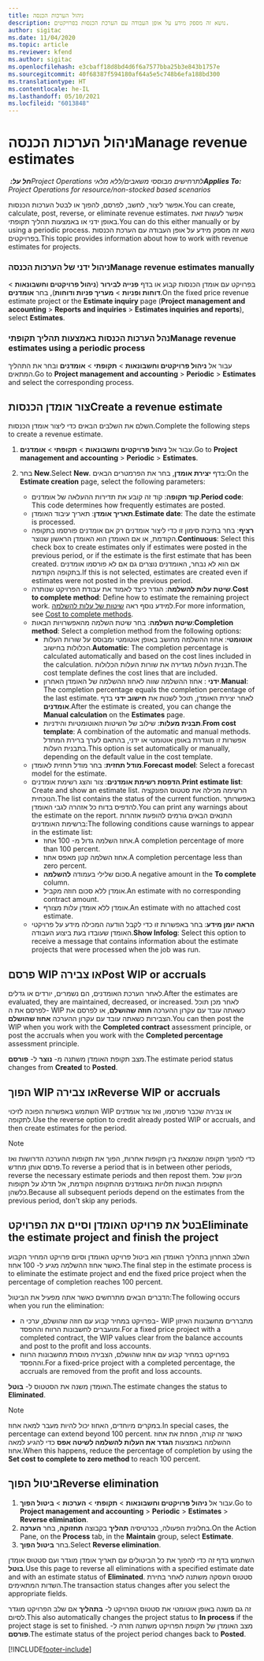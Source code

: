 ```yaml
---
title: ניהול הערכות הכנסה
description: נושא זה מספק מידע על אופן העבודה עם הערכת הכנסות בפרויקטים.
author: sigitac
ms.date: 11/04/2020
ms.topic: article
ms.reviewer: kfend
ms.author: sigitac
ms.openlocfilehash: e3cbaff18d8bd4d6f6a7577bba25b3e843b1757e
ms.sourcegitcommit: 40f68387f594180af64a5e5c748b6efa188bd300
ms.translationtype: HT
ms.contentlocale: he-IL
ms.lasthandoff: 05/10/2021
ms.locfileid: "6013848"
---
```

# <a name="manage-revenue-estimates"></a><span data-ttu-id="efc89-103">ניהול הערכות הכנסה</span><span class="sxs-lookup"><span data-stu-id="efc89-103">Manage revenue estimates</span></span>

<span data-ttu-id="efc89-104">_**חל על:** ‏Project Operations לתרחישים מבוססי משאבים/ללא מלאי_</span><span class="sxs-lookup"><span data-stu-id="efc89-104">_**Applies To:** Project Operations for resource/non-stocked based scenarios_</span></span>

<span data-ttu-id="efc89-105">אפשר ליצור, לחשב, לפרסם, להפוך או לבטל הערכות הכנסות.</span><span class="sxs-lookup"><span data-stu-id="efc89-105">You can create, calculate, post, reverse, or eliminate revenue estimates.</span></span> <span data-ttu-id="efc89-106">אפשר לעשות זאת באופן ידני או באמצעות תהליך תקופתי.</span><span class="sxs-lookup"><span data-stu-id="efc89-106">You can do this either manually or by using a periodic process.</span></span> <span data-ttu-id="efc89-107">נושא זה מספק מידע על אופן העבודה עם הערכת הכנסות בפרויקטים.</span><span class="sxs-lookup"><span data-stu-id="efc89-107">This topic provides information about how to work with revenue estimates for projects.</span></span>

### <a name="manage-revenue-estimates-manually"></a><span data-ttu-id="efc89-108">ניהול ידני של הערכות הכנסה</span><span class="sxs-lookup"><span data-stu-id="efc89-108">Manage revenue estimates manually</span></span>

<span data-ttu-id="efc89-109">בפרויקט עם אומדן הכנסות קבוע או בדף **פנייה לבירור** (**ניהול פרויקטים וחשבונאות** > **דוחות ופניות** > **מעריך פניות ודוחות**), בחר **אומדנים**.</span><span class="sxs-lookup"><span data-stu-id="efc89-109">On the fixed price revenue estimate project or the **Estimate inquiry** page (**Project management and accounting** > **Reports and inquiries** > **Estimates inquiries and reports**), select **Estimates**.</span></span>

### <a name="manage-revenue-estimates-using-a-periodic-process"></a><span data-ttu-id="efc89-110">נהל הערכות הכנסות באמצעות תהליך תקופתי</span><span class="sxs-lookup"><span data-stu-id="efc89-110">Manage revenue estimates using a periodic process</span></span>

<span data-ttu-id="efc89-111">עבור אל **ניהול פרויקטים וחשבונאות** > **תקופתי** > **אומדנים** ובחר את התהליך המתאים.</span><span class="sxs-lookup"><span data-stu-id="efc89-111">Go to **Project management and accounting** > **Periodic** > **Estimates** and select the corresponding process.</span></span>

## <a name="create-a-revenue-estimate"></a><span data-ttu-id="efc89-112">צור אומדן הכנסות</span><span class="sxs-lookup"><span data-stu-id="efc89-112">Create a revenue estimate</span></span>

<span data-ttu-id="efc89-113">השלם את השלבים הבאים כדי ליצור אומדן הכנסות.</span><span class="sxs-lookup"><span data-stu-id="efc89-113">Complete the following steps to create a revenue estimate.</span></span> 

1. <span data-ttu-id="efc89-114">עבור אל **ניהול פרויקטים וחשבונאות** > **תקופתי** > **אומדנים**.</span><span class="sxs-lookup"><span data-stu-id="efc89-114">Go to **Project management and accounting** > **Periodic** > **Estimates**.</span></span>
2. <span data-ttu-id="efc89-115">בחר **New**.</span><span class="sxs-lookup"><span data-stu-id="efc89-115">Select **New**.</span></span> <span data-ttu-id="efc89-116">בדף **יצירת אומדן**, בחר את הפרמטרים הבאים:</span><span class="sxs-lookup"><span data-stu-id="efc89-116">On the **Estimate creation** page, select the following parameters:</span></span>

   - <span data-ttu-id="efc89-117">**קוד תקופה**: קוד זה קובע את תדירות ההעלאה של אומדנים.</span><span class="sxs-lookup"><span data-stu-id="efc89-117">**Period code**: This code determines how frequently estimates are posted.</span></span>
   - <span data-ttu-id="efc89-118">**תאריך אומדן**: תאריך עיבוד האומדן.</span><span class="sxs-lookup"><span data-stu-id="efc89-118">**Estimate date**: The date the estimate is processed.</span></span>
   - <span data-ttu-id="efc89-119">**רציף**: בחר בתיבת סימון זו כדי ליצור אומדנים רק אם אומדנים פורסמו בתקופה הקודמת, או אם האומדן הוא האומדן הראשון שנוצר.</span><span class="sxs-lookup"><span data-stu-id="efc89-119">**Continuous**: Select this check box to create estimates only if estimates were posted in the previous period, or if the estimate is the first estimate that has been created.</span></span> <span data-ttu-id="efc89-120">אם הוא לא נבחר, האומדנים נוצרים גם אם לא פורסמו אומדנים בתקופה הקודמת.</span><span class="sxs-lookup"><span data-stu-id="efc89-120">If this is not selected, estimates are created even if estimates were not posted in the previous period.</span></span>
   - <span data-ttu-id="efc89-121">**שיטת עלות להשלמה**: הגדר כיצד לאמוד את עבודת הפרויקט שנותרה.</span><span class="sxs-lookup"><span data-stu-id="efc89-121">**Cost to complete method**: Define how to estimate the remaining project work.</span></span> <span data-ttu-id="efc89-122">למידע נוסף ראה [שיטות של עלות להשלמה](cost-complete-methods.md).</span><span class="sxs-lookup"><span data-stu-id="efc89-122">For more information, see [Cost to complete methods](cost-complete-methods.md).</span></span>
   - <span data-ttu-id="efc89-123">**שיטת השלמה**: בחר שיטת השלמה מהאפשרויות הבאות:</span><span class="sxs-lookup"><span data-stu-id="efc89-123">**Completion method**: Select a completion method from the following options:</span></span>
     - <span data-ttu-id="efc89-124">**אוטומטי**: אחוז ההשלמה מחושב באופן אוטומטי ומבוסס על שורות העלות הכלולות בחישוב.</span><span class="sxs-lookup"><span data-stu-id="efc89-124">**Automatic**: The completion percentage is calculated automatically and based on the cost lines included in the calculation.</span></span> <span data-ttu-id="efc89-125">תבנית העלות מגדירה את שורות העלות הכלולות.</span><span class="sxs-lookup"><span data-stu-id="efc89-125">The cost template defines the cost lines that are included.</span></span>
     - <span data-ttu-id="efc89-126">**ידני** : אחוז ההשלמה שווה לאחוז ההשלמה של האומדן האחרון.</span><span class="sxs-lookup"><span data-stu-id="efc89-126">**Manual**: The completion percentage equals the completion percentage of the last estimate.</span></span> <span data-ttu-id="efc89-127">לאחר יצירת האומדן, תוכל לשנות את **חישוב ידני** בדף **אומדנים**.</span><span class="sxs-lookup"><span data-stu-id="efc89-127">After the estimate is created, you can change the **Manual calculation** on the **Estimates** page.</span></span>
     - <span data-ttu-id="efc89-128">**תבנית מעלות**: שילוב של השיטות האוטומטיות והידניות.</span><span class="sxs-lookup"><span data-stu-id="efc89-128">**From cost template**: A combination of the automatic and manual methods.</span></span> <span data-ttu-id="efc89-129">אפשרות זו מוגדרת באופן אוטומטי או ידני, בהתאם לערך ברירת המחדל בתבנית העלות.</span><span class="sxs-lookup"><span data-stu-id="efc89-129">This option is set automatically or manually, depending on the default value in the cost template.</span></span>
   - <span data-ttu-id="efc89-130">**מודל תחזית**: בחר מודל תחזית לאומדן.</span><span class="sxs-lookup"><span data-stu-id="efc89-130">**Forecast model**: Select a forecast model for the estimate.</span></span>
   - <span data-ttu-id="efc89-131">**הדפסת רשימת אומדנים**: צור והצג רשימת אומדנים.</span><span class="sxs-lookup"><span data-stu-id="efc89-131">**Print estimate list**: Create and show an estimate list.</span></span> <span data-ttu-id="efc89-132">הרשימה מכילה את סטטוס הפונקציה הנוכחית.</span><span class="sxs-lookup"><span data-stu-id="efc89-132">The list contains the status of the current function.</span></span> <span data-ttu-id="efc89-133">באפשרותך להדפיס בדוח כל אזהרה לגבי האומדן.</span><span class="sxs-lookup"><span data-stu-id="efc89-133">You can print any warnings about the estimate on the report.</span></span> <span data-ttu-id="efc89-134">התנאים הבאים גורמים להופעת אזהרות ברשימת האומדנים:</span><span class="sxs-lookup"><span data-stu-id="efc89-134">The following conditions cause warnings to appear in the estimate list:</span></span>
     - <span data-ttu-id="efc89-135">אחוז השלמה גדול מ- 100 אחוז.</span><span class="sxs-lookup"><span data-stu-id="efc89-135">A completion percentage of more than 100 percent.</span></span>
     - <span data-ttu-id="efc89-136">אחוז השלמה קטן מאפס אחוז.</span><span class="sxs-lookup"><span data-stu-id="efc89-136">A completion percentage less than zero percent.</span></span>
     - <span data-ttu-id="efc89-137">סכום שלילי בעמודה **להשלמה**.</span><span class="sxs-lookup"><span data-stu-id="efc89-137">A negative amount in the **To complete** column.</span></span>
     - <span data-ttu-id="efc89-138">אומדן ללא סכום חוזה מקביל.</span><span class="sxs-lookup"><span data-stu-id="efc89-138">An estimate with no corresponding contract amount.</span></span>
     - <span data-ttu-id="efc89-139">אומדן ללא אומדן עלות מצורף.</span><span class="sxs-lookup"><span data-stu-id="efc89-139">An estimate with no attached cost estimate.</span></span>
   - <span data-ttu-id="efc89-140">**הראה יומן מידע**: בחר באפשרות זו כדי לקבל הודעה המכילה מידע על פרויקטי האומדן שעובדו בעת ביצוע העבודה.</span><span class="sxs-lookup"><span data-stu-id="efc89-140">**Show Infolog**: Select this option to receive a message that contains information about the estimate projects that were processed when the job was run.</span></span>


## <a name="post-wip-or-accruals"></a><span data-ttu-id="efc89-141">פרסם WIP או צבירה‬</span><span class="sxs-lookup"><span data-stu-id="efc89-141">Post WIP or accruals</span></span>

<span data-ttu-id="efc89-142">לאחר הערכת האומדנים, הם נשמרים, יורדים או גדלים.</span><span class="sxs-lookup"><span data-stu-id="efc89-142">After the estimates are evaluated, they are maintained, decreased, or increased.</span></span> <span data-ttu-id="efc89-143">לאחר מכן תוכל לפרסם את ה- WIP כשאתה עובד עם עקרון ההערכה **חוזה שהושלם**, או לפרסם את הצבירות כשאתה עובד עם עקרון ההערכה **אחוז שהושלם**.</span><span class="sxs-lookup"><span data-stu-id="efc89-143">You can then post the WIP when you work with the **Completed contract** assessment principle, or post the accruals when you work with the **Completed percentage** assessment principle.</span></span>
  
<span data-ttu-id="efc89-144">מצב תקופת האומדן משתנה מ- **נוצר** ל- **פורסם**.</span><span class="sxs-lookup"><span data-stu-id="efc89-144">The estimate period status changes from **Created** to **Posted**.</span></span>

## <a name="reverse-wip-or-accruals"></a><span data-ttu-id="efc89-145">הפוך WIP או צבירה</span><span class="sxs-lookup"><span data-stu-id="efc89-145">Reverse WIP or accruals</span></span>

<span data-ttu-id="efc89-146">השתמש באפשרות הפוכה לזיכוי WIP או צבירה שכבר פורסמו, ואז צור אומדנים לתקופה.</span><span class="sxs-lookup"><span data-stu-id="efc89-146">Use the reverse option to credit already posted WIP or accruals, and then create estimates for the period.</span></span>

> [!NOTE]
> <span data-ttu-id="efc89-147">כדי להפוך תקופה שנמצאת בין תקופות אחרות, הפוך את תקופות ההערכה הדרושות ואז פרסם אותן מחדש.</span><span class="sxs-lookup"><span data-stu-id="efc89-147">To reverse a period that is in between other periods, reverse the necessary estimate periods and then repost them.</span></span> <span data-ttu-id="efc89-148">מכיוון שכל התקופות הבאות תלויות באומדנים מהתקופה הקודמת, אל תדלג על תקופות כלשהן.</span><span class="sxs-lookup"><span data-stu-id="efc89-148">Because all subsequent periods depend on the estimates from the previous period, don't skip any periods.</span></span>

## <a name="eliminate-the-estimate-project-and-finish-the-project"></a><span data-ttu-id="efc89-149">בטל את פרויקט האומדן וסיים את הפרויקט</span><span class="sxs-lookup"><span data-stu-id="efc89-149">Eliminate the estimate project and finish the project</span></span>

<span data-ttu-id="efc89-150">השלב האחרון בתהליך האומדן הוא ביטול פרויקט האומדן וסיום פרויקט המחיר הקבוע כאשר אחוז ההשלמה מגיע ל- 100 אחוז.</span><span class="sxs-lookup"><span data-stu-id="efc89-150">The final step in the estimate process is to eliminate the estimate project and end the fixed price project when the percentage of completion reaches 100 percent.</span></span>

<span data-ttu-id="efc89-151">הדברים הבאים מתרחשים כאשר אתה מפעיל את הביטול:</span><span class="sxs-lookup"><span data-stu-id="efc89-151">The following occurs when you run the elimination:</span></span>

- <span data-ttu-id="efc89-152">בפרויקט במחיר קבוע עם חוזה שהושלם, ערכי ה- WIP מתבררים מחשבונות האיזון ומועברים לחשבונות הרווח וההפסד.</span><span class="sxs-lookup"><span data-stu-id="efc89-152">For a fixed price project with a completed contract, the WIP values clear from the balance accounts and post to the profit and loss accounts.</span></span>
- <span data-ttu-id="efc89-153">בפרויקט במחיר קבוע עם אחוז שהושלם, הצבירה מוסרת מחשבונות הרווח וההפסד.</span><span class="sxs-lookup"><span data-stu-id="efc89-153">For a fixed-price project with a completed percentage, the accruals are removed from the profit and loss accounts.</span></span>

<span data-ttu-id="efc89-154">האומדן משנה את הסטטוס ל- **בוטל**.</span><span class="sxs-lookup"><span data-stu-id="efc89-154">The estimate changes the status to **Eliminated**.</span></span>

> [!NOTE]
> <span data-ttu-id="efc89-155">במקרים מיוחדים, האחוז יכול להיות מעבר למאה אחוז.</span><span class="sxs-lookup"><span data-stu-id="efc89-155">In special cases, the percentage can extend beyond 100 percent.</span></span> <span data-ttu-id="efc89-156">כאשר זה קורה, הפחת את אחוז ההשלמה באמצעות **הגדר את העלות להשלמה לשיטה אפס** כדי להגיע למאה אחוז.</span><span class="sxs-lookup"><span data-stu-id="efc89-156">When this happens, reduce the percentage of completion by using the **Set cost to complete to zero method** to reach 100 percent.</span></span>

## <a name="reverse-elimination"></a><span data-ttu-id="efc89-157">ביטול הפוך</span><span class="sxs-lookup"><span data-stu-id="efc89-157">Reverse elimination</span></span>

1. <span data-ttu-id="efc89-158">עבור אל **ניהול פרויקטים וחשבונאות** > **תקופתי** > **הערכות** > **ביטול הפוך**.</span><span class="sxs-lookup"><span data-stu-id="efc89-158">Go to **Project management and accounting** > **Periodic** > **Estimates** > **Reverse elimination**.</span></span> 
2. <span data-ttu-id="efc89-159">בחלונית הפעולה, בכרטיסיה **תהליך** בקבוצה **תחזוקה**, בחר **הערכה‬**.</span><span class="sxs-lookup"><span data-stu-id="efc89-159">On the Action Pane, on the **Process** tab, in the **Maintain** group, select **Estimate**.</span></span> 
3. <span data-ttu-id="efc89-160">בחר **ביטול הפוך**.</span><span class="sxs-lookup"><span data-stu-id="efc89-160">Select **Reverse elimination**.</span></span>

<span data-ttu-id="efc89-161">השתמש בדף זה כדי להפוך את כל הביטולים עם תאריך אומדן מוגדר ועם סטטוס אומדן **בוטל**.</span><span class="sxs-lookup"><span data-stu-id="efc89-161">Use this page to reverse all eliminations with a specified estimate date and with an estimate status of **Eliminated**.</span></span> <span data-ttu-id="efc89-162">סטטוס העסקה משתנה לאחר בחירת השדות המתאימים.</span><span class="sxs-lookup"><span data-stu-id="efc89-162">The transaction status changes after you select the appropriate fields.</span></span>

<span data-ttu-id="efc89-163">זה גם משנה באופן אוטומטי את סטטוס הפרויקט ל- **בתהליך** אם שלב הפרויקט מוגדר לסיום.</span><span class="sxs-lookup"><span data-stu-id="efc89-163">This also automatically changes the project status to **In process** if the project stage is set to finished.</span></span> <span data-ttu-id="efc89-164">מצב האומדן של תקופת הפרויקט משתנה חזרה ל- **פורסם**.</span><span class="sxs-lookup"><span data-stu-id="efc89-164">The estimate status of the project period changes back to **Posted**.</span></span>


[!INCLUDE[footer-include](../includes/footer-banner.md)]